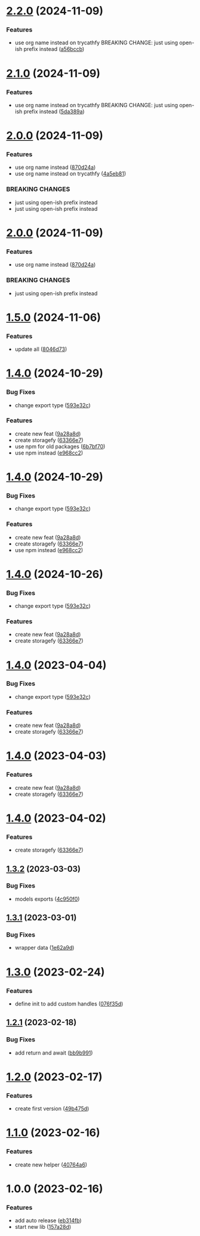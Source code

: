 # [2.2.0](https://github.com/open-ish/utility/compare/trycatchfy-v2.1.0...trycatchfy-v2.2.0) (2024-11-09)


### Features

* use org name instead on trycathfy BREAKING CHANGE: just using open-ish prefix instead ([a56bccb](https://github.com/open-ish/utility/commit/a56bccb412e9b5fef7328bcf01bd0520c0248446))

# [2.1.0](https://github.com/open-ish/utility/compare/trycatchfy-v2.0.0...trycatchfy-v2.1.0) (2024-11-09)


### Features

* use org name instead on trycathfy BREAKING CHANGE: just using open-ish prefix instead ([5da389a](https://github.com/open-ish/utility/commit/5da389af64aa80327183ee5104ebbffce5ce4317))

# [2.0.0](https://github.com/open-ish/utility/compare/trycatchfy-v1.5.0...trycatchfy-v2.0.0) (2024-11-09)


### Features

* use org name instead ([870d24a](https://github.com/open-ish/utility/commit/870d24ad2b8869db626be10b6545d0702c36c0a4))
* use org name instead on trycathfy ([4a5eb81](https://github.com/open-ish/utility/commit/4a5eb813d5df52b3a18b260b9e9c6cef4de1be1c))


### BREAKING CHANGES

* just using open-ish prefix instead
* just using open-ish prefix instead

# [2.0.0](https://github.com/open-ish/utility/compare/trycatchfy-v1.5.0...trycatchfy-v2.0.0) (2024-11-09)


### Features

* use org name instead ([870d24a](https://github.com/open-ish/utility/commit/870d24ad2b8869db626be10b6545d0702c36c0a4))


### BREAKING CHANGES

* just using open-ish prefix instead

# [1.5.0](https://github.com/open-ish/utility/compare/trycatchfy-v1.4.0...trycatchfy-v1.5.0) (2024-11-06)


### Features

* update all ([8046d73](https://github.com/open-ish/utility/commit/8046d739877afa001b8b827210fab86bbbcca0ff))

# [1.4.0](https://github.com/open-ish/utility/compare/trycatchfy-v1.3.2...trycatchfy-v1.4.0) (2024-10-29)


### Bug Fixes

* change export type ([593e32c](https://github.com/open-ish/utility/commit/593e32c5eb2ea94dae2519319daf70fbc8e6f09f))


### Features

* create new feat ([9a28a8d](https://github.com/open-ish/utility/commit/9a28a8d47cea92ca9ba0de76dbcb9192ec9cb35c))
* create storagefy ([63366e7](https://github.com/open-ish/utility/commit/63366e717748369212ba6f4bc17d5f122d0ef12b))
* use npm for old packages ([6b7bf70](https://github.com/open-ish/utility/commit/6b7bf7032cb0f495b0d02cc4e8e262cee89248ae))
* use npm instead ([e968cc2](https://github.com/open-ish/utility/commit/e968cc267d42108dac38ce5eb73e221f282e4fdd))

# [1.4.0](https://github.com/open-ish/utility/compare/trycatchfy-v1.3.2...trycatchfy-v1.4.0) (2024-10-29)


### Bug Fixes

* change export type ([593e32c](https://github.com/open-ish/utility/commit/593e32c5eb2ea94dae2519319daf70fbc8e6f09f))


### Features

* create new feat ([9a28a8d](https://github.com/open-ish/utility/commit/9a28a8d47cea92ca9ba0de76dbcb9192ec9cb35c))
* create storagefy ([63366e7](https://github.com/open-ish/utility/commit/63366e717748369212ba6f4bc17d5f122d0ef12b))
* use npm instead ([e968cc2](https://github.com/open-ish/utility/commit/e968cc267d42108dac38ce5eb73e221f282e4fdd))

# [1.4.0](https://github.com/open-ish/utility/compare/trycatchfy-v1.3.2...trycatchfy-v1.4.0) (2024-10-26)


### Bug Fixes

* change export type ([593e32c](https://github.com/open-ish/utility/commit/593e32c5eb2ea94dae2519319daf70fbc8e6f09f))


### Features

* create new feat ([9a28a8d](https://github.com/open-ish/utility/commit/9a28a8d47cea92ca9ba0de76dbcb9192ec9cb35c))
* create storagefy ([63366e7](https://github.com/open-ish/utility/commit/63366e717748369212ba6f4bc17d5f122d0ef12b))

# [1.4.0](https://github.com/open-ish/utility/compare/trycatchfy-v1.3.2...trycatchfy-v1.4.0) (2023-04-04)


### Bug Fixes

* change export type ([593e32c](https://github.com/open-ish/utility/commit/593e32c5eb2ea94dae2519319daf70fbc8e6f09f))


### Features

* create new feat ([9a28a8d](https://github.com/open-ish/utility/commit/9a28a8d47cea92ca9ba0de76dbcb9192ec9cb35c))
* create storagefy ([63366e7](https://github.com/open-ish/utility/commit/63366e717748369212ba6f4bc17d5f122d0ef12b))

# [1.4.0](https://github.com/open-ish/utility/compare/trycatchfy-v1.3.2...trycatchfy-v1.4.0) (2023-04-03)


### Features

* create new feat ([9a28a8d](https://github.com/open-ish/utility/commit/9a28a8d47cea92ca9ba0de76dbcb9192ec9cb35c))
* create storagefy ([63366e7](https://github.com/open-ish/utility/commit/63366e717748369212ba6f4bc17d5f122d0ef12b))

# [1.4.0](https://github.com/open-ish/utility/compare/trycatchfy-v1.3.2...trycatchfy-v1.4.0) (2023-04-02)


### Features

* create storagefy ([63366e7](https://github.com/open-ish/utility/commit/63366e717748369212ba6f4bc17d5f122d0ef12b))

## [1.3.2](https://github.com/open-ish/utility/compare/trycatchfy-v1.3.1...trycatchfy-v1.3.2) (2023-03-03)


### Bug Fixes

* models exports ([4c950f0](https://github.com/open-ish/utility/commit/4c950f0b5859bee97bdd1b57d4c09d0fd3e43cdd))

## [1.3.1](https://github.com/open-ish/utility/compare/trycatchfy-v1.3.0...trycatchfy-v1.3.1) (2023-03-01)


### Bug Fixes

* wrapper data ([1e62a9d](https://github.com/open-ish/utility/commit/1e62a9d8d92515b59182e5f42771e29bef33f286))

# [1.3.0](https://github.com/open-ish/utility/compare/trycatchfy-v1.2.1...trycatchfy-v1.3.0) (2023-02-24)


### Features

* define init to add custom handles ([076f35d](https://github.com/open-ish/utility/commit/076f35d23826b8126f5dc9a12501a3f4361a36b6))

## [1.2.1](https://github.com/open-ish/utility/compare/trycatchfy-v1.2.0...trycatchfy-v1.2.1) (2023-02-18)


### Bug Fixes

* add return and await ([bb9b991](https://github.com/open-ish/utility/commit/bb9b991718207790cee8b0f28e394d074e60a9bb))

# [1.2.0](https://github.com/open-ish/utility/compare/trycatchfy-v1.1.0...trycatchfy-v1.2.0) (2023-02-17)


### Features

* create first version ([49b475d](https://github.com/open-ish/utility/commit/49b475d5669b1676fc2356ee05cf73d43d101834))

# [1.1.0](https://github.com/open-ish/utility/compare/trycatchfy-v1.0.0...trycatchfy-v1.1.0) (2023-02-16)


### Features

* create new helper ([40764a6](https://github.com/open-ish/utility/commit/40764a63bdae06768ae1f41ff82ddcf49db83583))

# 1.0.0 (2023-02-16)


### Features

* add auto release ([eb314fb](https://github.com/open-ish/utility/commit/eb314fbac58b745039fc03621c930ed540f05416))
* start new lib ([157a28d](https://github.com/open-ish/utility/commit/157a28d9b564406b079055946a6461c26deb0a84))
